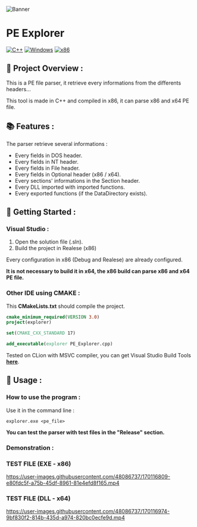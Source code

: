 ![Banner](https://user-images.githubusercontent.com/48086737/170073956-f6100e8b-a6ac-4207-a2d5-da79f69ad05b.png)

# PE Explorer 

[![C++](https://img.shields.io/badge/language-C%2B%2B-%23f34b7d.svg?style=for-the-badge&logo=appveyor)](https://en.wikipedia.org/wiki/C%2B%2B) [![Windows](https://img.shields.io/badge/platform-Windows-0078d7.svg?style=for-the-badge&logo=appveyor)](https://en.wikipedia.org/wiki/Microsoft_Windows) [![x86](https://img.shields.io/badge/arch-x86-red.svg?style=for-the-badge&logo=appveyor)](https://en.wikipedia.org/wiki/X86)

## 📖 Project Overview :

This is a PE file parser, it retrieve every informations from the differents headers...

This tool is made in C++ and compiled in x86, it can parse x86 and x64 PE file.

## :books: Features :

The parser retrieve several informations :

- Every fields in DOS header. 
- Every fields in NT header.
- Every fields in File header.
- Every fields in Optional header (x86 / x64).
- Every sections' informations in the Section header.
- Every DLL imported with imported functions.
- Every exported functions (if the DataDirectory exists).

## 🚀 Getting Started :

### Visual Studio :

1. Open the solution file (.sln).
2. Build the project in Realese (x86)

Every configuration in x86 (Debug and Realese) are already configured.

**It is not necessary to build it in x64, the x86 build can parse x86 and x64 PE file.**

### Other IDE using CMAKE :

This **CMakeLists.txt** should compile the project.

```cmake
cmake_minimum_required(VERSION 3.0)
project(explorer)

set(CMAKE_CXX_STANDARD 17)

add_executable(explorer PE_Explorer.cpp)
```

Tested on CLion with MSVC compiler, you can get Visual Studio Build Tools [**here**](https://visualstudio.microsoft.com/fr/downloads/?q=build+tools).

## :test_tube: Usage :
### How to use the program :

Use it in the command line :

```
explorer.exe <pe_file>
```

**You can test the parser with test files in the "Release" section.**

### Demonstration :

### TEST FILE (EXE - x86)

https://user-images.githubusercontent.com/48086737/170116809-e80fdc5f-a75b-45df-8961-81e4efd8f165.mp4

### TEST FILE (DLL - x64)

https://user-images.githubusercontent.com/48086737/170116974-9bf830f2-814b-435d-a974-820bc0ecfe9d.mp4

